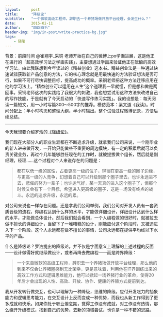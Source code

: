 ```yaml
---
layout:     post
title:      "降级论"
subtitle:   "一个微软高级工程师，辞职去一个养猪场做开放平台经理，会发生什么？"
date:       2015-02-11
author:     "四四四毛"
header-img: "img/in-post/write-practice-bg.jpg"
tags:
    - 随笔
---
```




背景：前段时间 @崔翔宇_采铜 老师开始在自己的微博上po学画进展，这是他正在进行的「超高效学习法之学画实践」，主要想通过学画来验证他正在酝酿的高效学习法。由此我联想到今年读过的《精益创业》这本书。精益创业法是一种通过快速试错获取新产品创意的方法，它的核心理念就是用最快速的方法验证想法是否可行，如果不可行尽快调整目标，提高成功的概率。采铜老师把这种方法迁移应用在他的学习法上。“精益创业可以运用在人生”这个道理我一早就懂，但是想和做是两回事。采铜老师这次的实践给了我很大的刺激，我也想尝试用这种方法来改进自己的写作技能，于是就有了今天启动的「快速写作练习实践」。我的设想是：每天阅读一篇短文，用一小时写篇300～500字的推荐。模仿范本：梁文道《我读》。时间分配上：半小时构思和整理大纲，半小时输出。整个试验过程微博记录，方便后续总结。

------
今天我想要介绍罗浩的[《降级论》](http://meditic.com/degrading-for-success/)。

我们现在大部分人的职业生涯都在不断追求升级，就拿我们公司来说，一个刚毕业的新人进来做开发，一开始只能做些不重要的周边模块，有一定的积累后就可以负责关键业务，再过个几年能够胜任现在的工作时，就被提拔做个组长，然后就是副经理，经理……这个过程对个人来说存在的问题是：

> 都在以低一级的属性，占着更高一级的位子，徘徊在更高一级的圈子边缘，与更高一级的人竞争，幻想着自己可以升级到那个圈子里去。也许永远进不去，悲催的努力一辈子；也许运气好，某一天真的进入这个圈子了，但那个时候又会有下一个目标，希望进入更高级的圈子，这是一场没有终点的战斗。永远的追求升级，永远的累。

对公司来说也一样存在问题。还是拿我们公司举例，我们公司对开发人员有一套资质晋级的流程，你编程达到什么样的水平，才能做详细设计，详细设计达到什么样的水平，才能做总体设计。然后我们就会看到，一个人编程做的很好时，就被拉去做不擅长的详细设计，当留下了一堆糟糕的设计，刚能应付这个阶段时，又被迫进入下一个阶段。这个人永远都在做不擅长的事情，公司永远都在提供平均线以下水平的产品。

什么是降级论？罗浩提出的降级论，并不仅是字面意义上理解的上述过程的反面——设计做得好就继续做设计，或者再降去做编程——而是跨界降级：

> 一个来自微软的高级工程师，辞职去一个养猪场做开放平台经理，那么他的到来不仅会让养猪圈感到无比荣幸，更是意味着，利用他在IT界训练出来的高效工作方式和逻辑思维能力，他可以掀起一场养猪行业的革命，使得20年后才会出现的人性、高效、开放、协作、健康的养殖方式提前到达。

我从开发转行做交互，也可以理解为一种降级，思维的降级。应付开发吃力的抽象能力和逻辑思考能力，在交互设计上反而变成一种优势，而我也从新工作得到了更多成就和快乐。如果你处于职业倦怠期，觉得工作没有成就，对工作没有热情，那么绕开升级模式，找到自己的优势，去新的领域尝试，也许是一种不错的思路。
